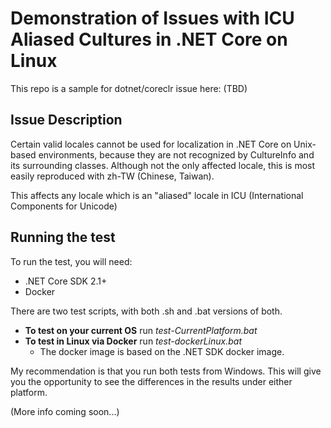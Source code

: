 # Demonstration of Issues with ICU Aliased Cultures in .NET Core on Linux

This repo is a sample for dotnet/coreclr issue here: (TBD)

## Issue Description
Certain valid locales cannot be used for localization in .NET Core on Unix-based environments, because they are not recognized by CultureInfo and its surrounding classes.  Although not the only affected locale, this is most easily reproduced with zh-TW (Chinese, Taiwan).

This affects any locale which is an "aliased" locale in ICU (International Components for Unicode)

## Running the test

To run the test, you will need:
- .NET Core SDK 2.1+
- Docker

There are two test scripts, with both .sh and .bat versions of both.
- **To test on your current OS** run *test-CurrentPlatform.bat*
- **To test in Linux via Docker** run *test-dockerLinux.bat*
  - The docker image is based on the .NET SDK docker image.

My recommendation is that you run both tests from Windows.  This will give you the opportunity to see the differences in the results under either platform.

(More info coming soon...)